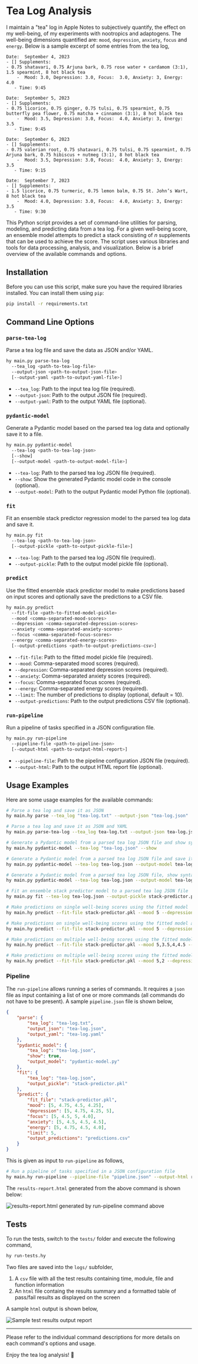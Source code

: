 # Tea Log Analysis

I maintain a "tea" log in Apple Notes to subjectively quantify, the effect on my well-being, of my experiments with nootropics and adaptogens. The well-being dimensions quantified are: `mood`, `depression`, `anxiety`, `focus` and `energy`. Below is a sample excerpt of some entries from the tea log,

```
Date:  September 4, 2023
- [] Supplements:
- 0.75 shatavari, 0.75 Arjuna bark, 0.75 rose water + cardamom (3:1), 1.5 spearmint, 8 hot black tea
    -  Mood: 3.0, Depression: 3.0, Focus:  3.0, Anxiety: 3, Energy: 4.0
   - Time: 9:45

Date:  September 5, 2023
- [] Supplements:
- 0.75 licorice, 0.75 ginger, 0.75 tulsi, 0.75 spearmint, 0.75 butterfly pea flower, 0.75 matcha + cinnamon (3:1), 8 hot black tea
    -  Mood: 3.5, Depression: 3.0, Focus:  4.0, Anxiety: 3, Energy: 3.5
   - Time: 9:45

Date:  September 6, 2023
- [] Supplements:
- 0.75 valerian root, 0.75 shatavari, 0.75 tulsi, 0.75 spearmint, 0.75 Arjuna bark, 0.75 hibiscus + nutmeg (3:1), 8 hot black tea
    -  Mood: 3.5, Depression: 3.0, Focus:  4.0, Anxiety: 3, Energy: 3.5
   - Time: 9:15

Date:  September 7, 2023
- [] Supplements:
- 1.5 licorice, 0.75 turmeric, 0.75 lemon balm, 0.75 St. John’s Wart, 8 hot black tea
    -  Mood: 4.0, Depression: 3.0, Focus:  4.0, Anxiety: 3, Energy: 3.5
   - Time: 9:30
```

This Python script provides a set of command-line utilities for parsing, modeling, and predicting data from a tea log. For a given well-being score, an ensemble model attempts to predict a stack consisting of *n* supplements that can be used to achieve the score. The script uses various libraries and tools for data processing, analysis, and visualization. Below is a brief overview of the available commands and options.

## Installation

Before you can use this script, make sure you have the required libraries installed. You can install them using `pip`:

```bash
pip install -r requirements.txt
```

## Command Line Options

### `parse-tea-log`

Parse a tea log file and save the data as JSON and/or YAML.

```bash
hy main.py parse-tea-log
  --tea_log <path-to-tea-log-file>
  --output-json <path-to-output-json-file>
  [--output-yaml <path-to-output-yaml-file>]
```

- `--tea_log`: Path to the input tea log file (required).
- `--output-json`: Path to the output JSON file (required).
- `--output-yaml`: Path to the output YAML file (optional).

### `pydantic-model`

Generate a Pydantic model based on the parsed tea log data and optionally save it to a file.

```bash
hy main.py pydantic-model
  --tea-log <path-to-tea-log-json>
  [--show]
  [--output-model <path-to-output-model-file>]
```

- `--tea-log`: Path to the parsed tea log JSON file (required).
- `--show`: Show the generated Pydantic model code in the console (optional).
- `--output-model`: Path to the output Pydantic model Python file (optional).

### `fit`

Fit an ensemble stack predictor regression model to the parsed tea log data and save it.

```bash
hy main.py fit
  --tea-log <path-to-tea-log-json>
  [--output-pickle <path-to-output-pickle-file>]
```

- `--tea-log`: Path to the parsed tea log JSON file (required).
- `--output-pickle`: Path to the output model pickle file (optional).

### `predict`

Use the fitted ensemble stack predictor model to make predictions based on input scores and optionally save the predictions to a CSV file.

```bash
hy main.py predict
  --fit-file <path-to-fitted-model-pickle>
  --mood <comma-separated-mood-scores>
  --depression <comma-separated-depression-scores>
  --anxiety <comma-separated-anxiety-scores>
  --focus <comma-separated-focus-scores>
  --energy <comma-separated-energy-scores>
  [--output-predictions <path-to-output-predictions-csv>]
```

- `--fit-file`: Path to the fitted model pickle file (required).
- `--mood`: Comma-separated mood scores (required).
- `--depression`: Comma-separated depression scores (required).
- `--anxiety`: Comma-separated anxiety scores (required).
- `--focus`: Comma-separated focus scores (required).
- `--energy`: Comma-separated energy scores (required).
- `--limit`: The number of predictions to display (optional, default = 10).
- `--output-predictions`: Path to the output predictions CSV file (optional).

### `run-pipeline`

Run a pipeline of tasks specified in a JSON configuration file.

```bash
hy main.py run-pipeline
  --pipeline-file <path-to-pipeline-json>
  [--output-html <path-to-output-html-report>]
```

- `--pipeline-file`: Path to the pipeline configuration JSON file (required).
- `--output-html`: Path to the output HTML report file (optional).

## Usage Examples

Here are some usage examples for the available commands:

```bash
# Parse a tea log and save it as JSON
hy main.hy parse --tea_log "tea-log.txt" --output-json "tea-log.json"

# Parse a tea log and save it as JSON and YAML
hy main.py parse-tea-log --tea_log tea-log.txt --output-json tea-log.json --output-yaml tea-log.yaml

# Generate a Pydantic model from a parsed tea log JSON file and show syntax highlighted code
hy main.hy pydantic-model --tea-log "tea-log.json" --show 

# Generate a Pydantic model from a parsed tea log JSON file and save it
hy main.py pydantic-model --tea-log tea-log.json --output-model tea-log-pydantic-model.py

# Generate a Pydantic model from a parsed tea log JSON file, show syntax highlighted code and save it
hy main.py pydantic-model --tea-log tea-log.json --output-model tea-log-pydantic-model.py

# Fit an ensemble stack predictor model to a parsed tea log JSON file
hy main.py fit --tea-log tea-log.json --output-pickle stack-predictor.pkl

# Make predictions on single well-being scores using the fitted model
hy main.hy predict --fit-file stack-predictor.pkl --mood 5 --depression 4.2 --anxiety 3 --focus 4 --energy 4.5

# Make predictions on single well-being scores using the fitted model and limit the stack to 5 elements
hy main.hy predict --fit-file stack-predictor.pkl --mood 5 --depression 4.2 --anxiety 3 --focus 4 --energy 4.5 --limit 5

# Make predictions on multiple well-being scores using the fitted model and limit the stack to 5 elements
hy main.hy predict --fit-file stack-predictor.pkl --mood 5,3.5,4,4.5 --depression 4.2,3,3.75,4.25 --anxiety 3,4,3.5,4.5 --focus 4,5,4.36,3.75 --energy 4.5,4,3,4.25

# Make predictions on multiple well-being scores using the fitted model and save all predictions to a csv file
hy main.hy predict --fit-file stack-predictor.pkl --mood 5,2 --depression 4.2,3 --anxiety 3,4 --focus 4,5 --energy 4.5,4 --output-predictions "predictions.csv"
```

### Pipeline

The `run-pipeline` allows running a series of commands. It requires a `json` file as input containing a list of one or more commands (all commands do not have to be present). A sample `pipeline.json` file is shown below,

```json
{
    "parse": {
        "tea_log": "tea-log.txt",
        "output_json": "tea-log.json",
        "output_yaml": "tea-log.yaml"
    },
    "pydantic_model": {
        "tea_log": "tea-log.json",
        "show": true,
        "output_model": "pydantic-model.py"
    },
    "fit": {
        "tea_log": "tea-log.json",
        "output_pickle": "stack-predictor.pkl"
    },
    "predict": {
        "fit_file": "stack-predictor.pkl",
        "mood": [5, 4.75, 4.5, 4.25],
        "depression": [5, 4.75, 4.25, 5],
        "focus": [5, 4.5, 5, 4.0],
        "anxiety": [5, 4.5, 4.5, 4.5],
        "energy": [5, 4.75, 4.5, 4.0],
        "limit": 5,
        "output_predictions": "predictions.csv"
    }
}
```

This is given as input to `run-pipeline` as follows,

```bash
# Run a pipeline of tasks specified in a JSON configuration file
hy main.hy run-pipeline --pipeline-file "pipeline.json" --output-html results-report.html
```

The `results-report.html` generated from the above command is shown below:

![results-report.html generated by run-pipeline command above](images/pipeline-output.png)


## Tests

To run the tests, switch to the `tests/` folder and execute the following command,

```bash
hy run-tests.hy
```

Two files are saved into the `logs/` subfolder,

1. A `csv` file with all the test results containing time, module, file and function information
2. An `html` file containg the results summary and a formatted table of pass/fail results as displayed on the screen

A sample `html` output is shown below,

![Sample test results output report](images/test-results.png)

----

Please refer to the individual command descriptions for more details on each command's options and usage.

Enjoy the tea log analysis! 🍵